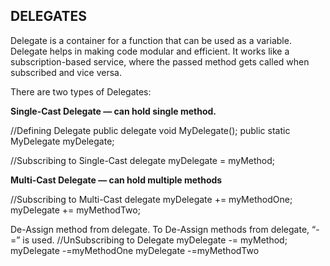 ## DELEGATES

Delegate is a container for a function that can be used as a variable. Delegate helps in making code modular and efficient.
It works like a subscription-based service, where the passed method gets called when subscribed and vice versa.

There are two types of Delegates:

**Single-Cast Delegate — can hold single method.**

//Defining Delegate
public delegate void MyDelegate();
public static MyDelegate myDelegate;

//Subscribing to Single-Cast delegate
myDelegate = myMethod;

**Multi-Cast Delegate — can hold multiple methods**

//Subscribing to Multi-Cast delegate
myDelegate += myMethodOne;
myDelegate += myMethodTwo;

De-Assign method from delegate. To De-Assign methods from delegate, “-=” is used.
//UnSubscribing to Delegate
myDelegate -= myMethod;
myDelegate -=myMethodOne
myDelegate -=myMethodTwo
